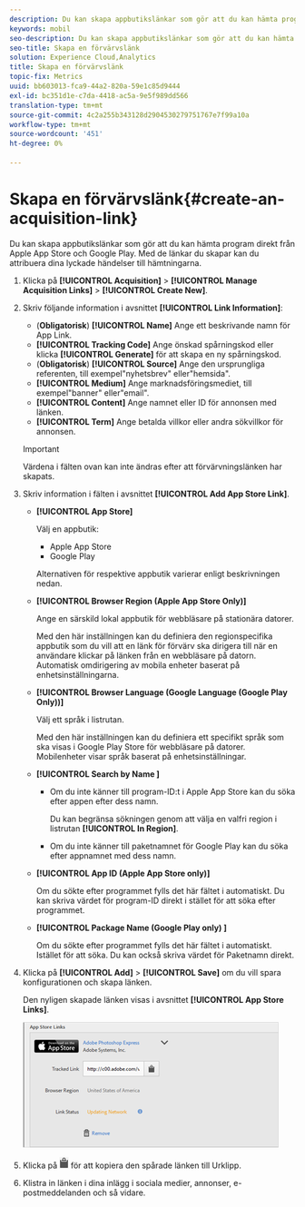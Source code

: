 ```yaml
---
description: Du kan skapa appbutikslänkar som gör att du kan hämta program direkt från Apple App Store och Google Play. Med de länkar du skapar kan du attribuera dina lyckade händelser till hämtningarna.
keywords: mobil
seo-description: Du kan skapa appbutikslänkar som gör att du kan hämta program direkt från Apple App Store och Google Play. Med de länkar du skapar kan du attribuera dina lyckade händelser till hämtningarna.
seo-title: Skapa en förvärvslänk
solution: Experience Cloud,Analytics
title: Skapa en förvärvslänk
topic-fix: Metrics
uuid: bb603013-fca9-44a2-820a-59e1c85d9444
exl-id: bc351d1e-c7da-4418-ac5a-9e5f989dd566
translation-type: tm+mt
source-git-commit: 4c2a255b343128d2904530279751767e7f99a10a
workflow-type: tm+mt
source-wordcount: '451'
ht-degree: 0%

---
```


# Skapa en förvärvslänk{#create-an-acquisition-link}

Du kan skapa appbutikslänkar som gör att du kan hämta program direkt från Apple App Store och Google Play. Med de länkar du skapar kan du attribuera dina lyckade händelser till hämtningarna.

1. Klicka på **[!UICONTROL Acquisition]** > **[!UICONTROL Manage Acquisition Links]** > **[!UICONTROL Create New]**.
1. Skriv följande information i avsnittet **[!UICONTROL Link Information]**:

   * (**Obligatorisk**) **[!UICONTROL Name]**
Ange ett beskrivande namn för App Link.
   * **[!UICONTROL Tracking Code]**
Ange önskad spårningskod eller klicka  **[!UICONTROL Generate]** för att skapa en ny spårningskod.
   * (**Obligatorisk**) **[!UICONTROL Source]**
Ange den ursprungliga referenten, till exempel&quot;nyhetsbrev&quot; eller&quot;hemsida&quot;.
   * **[!UICONTROL Medium]**
Ange marknadsföringsmediet, till exempel&quot;banner&quot; eller&quot;email&quot;.
   * **[!UICONTROL Content]**
Ange namnet eller ID för annonsen med länken.
   * **[!UICONTROL Term]**
Ange betalda villkor eller andra sökvillkor för annonsen.
   >[!IMPORTANT]
   >
   >Värdena i fälten ovan kan inte ändras efter att förvärvningslänken har skapats.

1. Skriv information i fälten i avsnittet **[!UICONTROL Add App Store Link]**.

   * **[!UICONTROL App Store]**

      Välj en appbutik:
      * Apple App Store
      * Google Play

      Alternativen för respektive appbutik varierar enligt beskrivningen nedan.

   * **[!UICONTROL Browser Region (Apple App Store Only)]**

      Ange en särskild lokal appbutik för webbläsare på stationära datorer.

      Med den här inställningen kan du definiera den regionspecifika appbutik som du vill att en länk för förvärv ska dirigera till när en användare klickar på länken från en webbläsare på datorn. Automatisk omdirigering av mobila enheter baserat på enhetsinställningarna.

   * **[!UICONTROL Browser Language (Google Language (Google Play Only))]**

      Välj ett språk i listrutan.

      Med den här inställningen kan du definiera ett specifikt språk som ska visas i Google Play Store för webbläsare på datorer. Mobilenheter visar språk baserat på enhetsinställningar.

   * **[!UICONTROL Search by Name ]**

      * Om du inte känner till program-ID:t i Apple App Store kan du söka efter appen efter dess namn.

         Du kan begränsa sökningen genom att välja en valfri region i listrutan **[!UICONTROL In Region]**.

      * Om du inte känner till paketnamnet för Google Play kan du söka efter appnamnet med dess namn.
   * **[!UICONTROL App ID (Apple App Store only)]**

      Om du sökte efter programmet fylls det här fältet i automatiskt. Du kan skriva värdet för program-ID direkt i stället för att söka efter programmet.

   * **[!UICONTROL Package Name (Google Play only) ]**

      Om du sökte efter programmet fylls det här fältet i automatiskt. Istället för att söka. Du kan också skriva värdet för Paketnamn direkt.



1. Klicka på **[!UICONTROL Add]** > **[!UICONTROL Save]** om du vill spara konfigurationen och skapa länken.

   Den nyligen skapade länken visas i avsnittet **[!UICONTROL App Store Links]**.

   ![butikslänk](assets/apps_store_links.png)

1. Klicka på ![urklippsikonen](assets/icon_clipboard.png) för att kopiera den spårade länken till Urklipp.

1. Klistra in länken i dina inlägg i sociala medier, annonser, e-postmeddelanden och så vidare.
